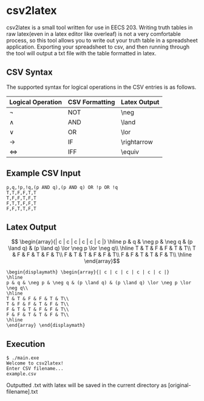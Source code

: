 # csv2latex
csv2latex is a small tool written for use in EECS 203. Writing truth tables in raw latex(even in a latex editor like overleaf) is not a very comfortable process, so this tool allows you to write out your truth table in a spreadsheet application. Exporting your spreadsheet to csv, and then running through the tool will output a txt file with the table formatted in latex.

## CSV Syntax
The supported syntax for logical operations in the CSV entries is as follows.

| Logical Operation | CSV Formatting | Latex Output |
|-------------------|----------------|--------------|
| $\lnot$           | NOT            | \neg         |
| $\land$           | AND            | \land        |
| $\lor$            | OR             | \lor         |
| $\rightarrow$     | IF             | \rightarrow  |
| $\iff$            | IFF            | \equiv       |

## Example CSV Input
```
p,q,!p,!q,(p AND q),(p AND q) OR !p OR !q
T,T,F,F,T,T
T,F,F,T,F,T
F,T,T,F,F,T
F,F,T,T,F,T
```

## Latex Output

$$ \begin{array}{| c | c | c | c | c | c |} 
\hline
p & q & \neg p & \neg q & (p \land q) & (p \land q) \lor \neg p \lor \neg q\\
\hline
T & T & F & F & T & T\\
T & F & F & T & F & T\\
F & T & T & F & F & T\\
F & F & T & T & F & T\\
\hline
\end{array}$$

```
\begin{displaymath} \begin{array}{| c | c | c | c | c | c |} 
\hline
p & q & \neg p & \neg q & (p \land q) & (p \land q) \lor \neg p \lor \neg q\\
\hline
T & T & F & F & T & T\\
T & F & F & T & F & T\\
F & T & T & F & F & T\\
F & F & T & T & F & T\\
\hline
\end{array} \end{displaymath}
```

## Execution
```console
$ ./main.exe
Welcome to csv2latex!
Enter CSV filename...
example.csv
```
Outputted .txt with latex will be saved in the current directory as [original-filename].txt
